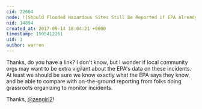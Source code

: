 ```yaml
---
cid: 22604
node: ![Should Flooded Hazardous Sites Still Be Reported if EPA Already Has Info?](../notes/Zengirl2/09-14-2017/should-flooded-hazardous-sites-still-be-reported-if-epa-already-has-info)
nid: 14894
created_at: 2017-09-14 18:04:21 +0000
timestamp: 1505412261
uid: 1
author: warren
---
```


Thanks, do you have a link? I don't know, but I wonder if local community orgs may want to be extra vigilant about the EPA's data on these incidents. At least we should be sure we know exactly what the EPA says they know, and be able to compare with on-the-ground reporting from folks doing grassroots organizing to monitor incidents. 

Thanks, [@zengirl2](/profile/zengirl2)!